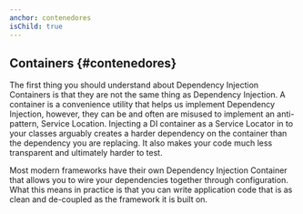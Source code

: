 ```yaml
---
anchor: contenedores
isChild: true
---
```


## Containers {#contenedores}

The first thing you should understand about Dependency Injection Containers is that they are not the same thing as Dependency
Injection. A container is a convenience utility that helps us implement Dependency Injection, however, they can be and often
are misused to implement an anti-pattern, Service Location. Injecting a DI container as a Service Locator in to your classes arguably
creates a harder dependency on the container than the dependency you are replacing. It also makes your code much less transparent
and ultimately harder to test.

Most modern frameworks have their own Dependency Injection Container that allows you to wire your dependencies together through configuration.
What this means in practice is that you can write application code that is as clean and de-coupled as the framework it is built on.
